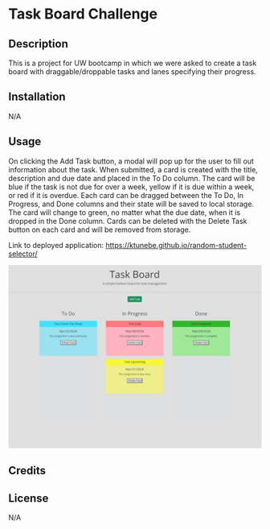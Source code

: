 # Task Board Challenge

## Description

This is a project for UW bootcamp in which we were asked to create a task board with draggable/droppable tasks and lanes specifying their progress.

## Installation

N/A

## Usage

On clicking the Add Task button, a modal will pop up for the user to fill out information about the task. When submitted, a card is created with the title, description and due date and placed in the To Do column. The card will be blue if the task is not due for over a week, yellow if it is due within a week, or red if it is overdue. Each card can be dragged between the To Do, In Progress, and Done columns and their state will be saved to local storage. The card will change to green, no matter what the due date, when it is dropped in the Done column. Cards can be deleted with the Delete Task button on each card and will be removed from storage.

Link to deployed application: https://ktunebe.github.io/random-student-selector/

![Screenshot of the Task Board page](assets/images/task-board-page.png)

## Credits


## License

N/A